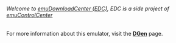 ###### Welcome to [emuDownloadCenter (EDC)](https://github.com/PhoenixInteractiveNL/emuDownloadCenter/wiki/), EDC is a side project of [emuControlCenter](https://github.com/PhoenixInteractiveNL/emuControlCenter/wiki/)

For more information about this emulator, visit the [**DGen**](https://github.com/PhoenixInteractiveNL/emuDownloadCenter/wiki/Emulator-dgen#menu) page.
